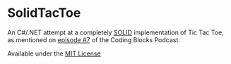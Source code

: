 # SolidTacToe


An C#/.NET attempt at a completely [SOLID][1] implementation of Tic Tac Toe, as mentioned on [episode #7][2] of the Coding Blocks Podcast.

Available under the [MIT License][3]

[1]: http://en.wikipedia.org/wiki/SOLID_(object-oriented_design)
[2]: http://www.codingblocks.net/podcast/episode-7-solid-as-a-rock/
[3]: https://github.com/codingblocks/SolidTacToe/LICENSE.txt